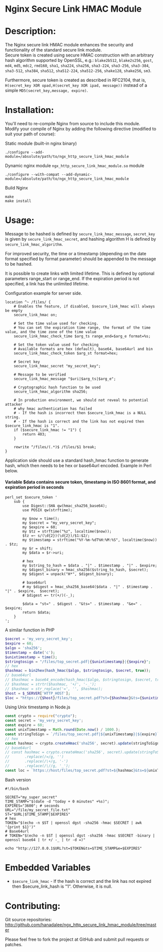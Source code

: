 Nginx Secure Link HMAC Module
=============================

Description:
============

The Nginx secure link HMAC module enhances the security and functionality of the standard secure link module.  
Secure token is created using secure HMAC construction with an arbitrary hash algorithm supported by OpenSSL, e.g.:
`blake2b512`, `blake2s256`, `gost`, `md4`, `md5`, `mdc2`, `rmd160`, `sha1`, `sha224`, `sha256`,
`sha3-224`, `sha3-256`, `sha3-384`, `sha3-512`, `sha384`, `sha512`, `sha512-224`, `sha512-256`, `shake128`, `shake256`, `sm3`.

Furthermore, secure token is created as described in RFC2104, that is,
`H(secret_key XOR opad,H(secret_key XOR ipad, message))` instead of a simple `MD5(secret_key,message, expire)`.

Installation:
=============

You'll need to re-compile Nginx from source to include this module.  
Modify your compile of Nginx by adding the following directive (modified to suit your path of course):

Static module (built-in nginx binary)

    ./configure --add-module=/absolute/path/to/ngx_http_secure_link_hmac_module

Dynamic nginx module `ngx_http_secure_link_hmac_module.so` module

    ./configure --with-compat --add-dynamic-module=/absolute/path/to/ngx_http_secure_link_hmac_module

Build Nginx

    make
    make install

Usage:
======

Message to be hashed is defined by `secure_link_hmac_message`, `secret_key` is given by `secure_link_hmac_secret`, and hashing algorithm H is defined by `secure_link_hmac_algorithm`.

For improved security, the time or a timestamp (depending on the date format specified by format parameter) should be appended to the message to be hashed.

It is possible to create links with limited lifetime. This is defined by optional parameters range_start or range_end. If the expiration period is not specified, a link has the unlimited lifetime.

Configuration example for server side.

```nginx
location ^~ /files/ {
    # Enables the feature, if disabled, $secure_link_hmac will always be empty
    secure_link_hmac on;

    # Set the time value used for checking.
    # You can set the expiration time range, the format of the time value, and the time zone of the time value
    secure_link_hmac_check_time $arg_ts range_end=$arg_e format=%s;

    # Set the token value used for checking
    # Available formats are hex (default), base64, base64url and bin
    secure_link_hmac_check_token $arg_st format=hex;

    # Secret key
    secure_link_hmac_secret "my_secret_key";

    # Message to be verified
    secure_link_hmac_message "$uri|$arg_ts|$arg_e";

    # Cryptographic hash function to be used
    secure_link_hmac_algorithm sha256;

    # In production environment, we should not reveal to potential attacker
    # why hmac authentication has failed
    # - If the hash is incorrect then $secure_link_hmac is a NULL string.
    # - If the hash is correct and the link has not expired then $secure_link_hmac is "1".
    if ($secure_link_hmac != "1") {
        return 403;
    }

    rewrite ^/files/(.*)$ /files/$1 break;
}
```

Application side should use a standard hash_hmac function to generate hash, which then needs to be hex or base64url encoded. Example in Perl below.

#### Variable $data contains secure token, timestamp in ISO 8601 format, and expiration period in seconds

```nginx
perl_set $secure_token '
    sub {
        use Digest::SHA qw(hmac_sha256_base64);
        use POSIX qw(strftime);

        my $now = time();
        my $secret = "my_very_secret_key";
        my $expire = 60;
        my $tz = strftime("%z", localtime($now));
        $tz =~ s/(\d{2})(\d{2})/$1:$2/;
        my $timestamp = strftime("%Y-%m-%dT%H:%M:%S", localtime($now)) . $tz;
        my $r = shift;
        my $data = $r->uri;

        # hex
        my $string_to_hash = $data . "|" . $timestamp . "|" . $expire;
        my $digest_binary = hmac_sha256($string_to_hash, $secret);
        my $digest = unpack("H*", $digest_binary);

        # base64url
        # my $digest = hmac_sha256_base64($data . "|" . $timestamp . "|" . $expire,  $secret);
        # $digest =~ tr(+/)(-_);

        $data = "st=" . $digest . "&ts=" . $timestamp . "&e=" . $expire;
        return $data;
    }
';
```

A similar function in PHP

```php
$secret = 'my_very_secret_key';
$expire = 60;
$algo = 'sha256';
$timestamp = date('c');
$unixtimestamp = time();
$stringtosign = "/files/top_secret.pdf|{$unixtimestamp}|{$expire}";
// hex
$hashmac = bin2hex(hash_hmac($algo, $stringtosign, $secret, true));
// base64url
// $hashmac = base64_encode(hash_hmac($algo, $stringtosign, $secret, true));
// $hashmac = strtr($hashmac, '+/', '-_');
// $hashmac = str_replace('=', '', $hashmac);
$host = $_SERVER['HTTP_HOST'];
$loc = "https://{$host}/files/top_secret.pdf?st={$hashmac}&ts={$unixtimestamp}&e={$expire}";
```

Using Unix timestamp in Node.js

```javascript
const crypto = require("crypto");
const secret = 'my_very_secret_key';
const expire = 60;
const unixTimestamp = Math.round(Date.now() / 1000.);
const stringToSign = `/files/top_secret.pdf|${unixTimestamp}|${expire}`;
// hex
const hashmac = crypto.createHmac('sha256', secret).update(stringToSign).digest('hex')
// base64url
// const hashmac = crypto.createHmac('sha256', secret).update(stringToSign).digest('base64')
//       .replace(/=/g, '')
//       .replace(/\+/g, '-')
//       .replace(/\//g, '_');
const loc = `https://host/files/top_secret.pdf?st=${hashmac}&ts=${unixTimestamp}&e=${expire}`;
```

Bash version

```shell
#!/bin/bash

SECRET="my_super_secret"
TIME_STAMP="$(date -d "today + 0 minutes" +%s)";
EXPIRES="3600"; # seconds
URL="/file/my_secret_file.txt"
ST="$URL|$TIME_STAMP|$EXPIRES"
# hex
TOKEN="$(echo -n $ST | openssl dgst -sha256 -hmac $SECRET | awk '{print $1}')"
# Base64url
# TOKEN="$(echo -n $ST | openssl dgst -sha256 -hmac $SECRET -binary | openssl base64 | tr +/ -_ | tr -d =)"

echo "http://127.0.0.1$URL?st=$TOKEN&ts=$TIME_STAMP&e=$EXPIRES"
```

Embedded Variables
==================
* `$secure_link_hmac` - If the hash is correct and the link has not expired then $secure_link_hash is "1". Otherwise, it is null.


Contributing:
=============

Git source repositories: http://github.com/hanadalee/ngx_http_secure_link_hmac_module/tree/master

Please feel free to fork the project at GitHub and submit pull requests or patches.
